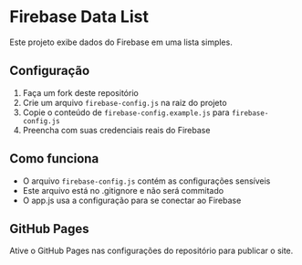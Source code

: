 # Firebase Data List

Este projeto exibe dados do Firebase em uma lista simples.

## Configuração

1. Faça um fork deste repositório
2. Crie um arquivo `firebase-config.js` na raiz do projeto
3. Copie o conteúdo de `firebase-config.example.js` para `firebase-config.js`
4. Preencha com suas credenciais reais do Firebase

## Como funciona

- O arquivo `firebase-config.js` contém as configurações sensíveis
- Este arquivo está no .gitignore e não será commitado
- O app.js usa a configuração para se conectar ao Firebase

## GitHub Pages

Ative o GitHub Pages nas configurações do repositório para publicar o site.
